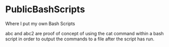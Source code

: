 # PublicBashScripts
Where I put my own Bash Scripts


abc and abc2 are proof of concept of using the cat command within a bash script in order to output the commands to a file after the script has run.
